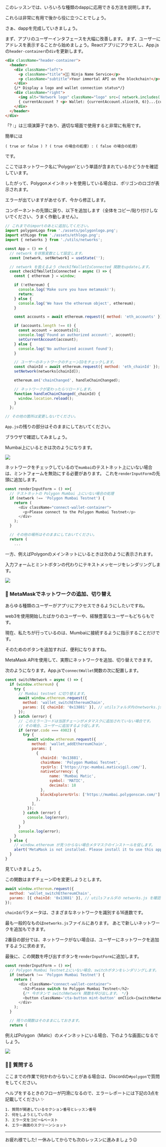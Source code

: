 このレッスンでは、いろいろな種類のdappに応用できる方法を説明します。

これらは非常に有用で後から役に立つことでしょう。

さぁ、dappを完成していきましょう。

まず、アプリのユーザーインタフェースを大幅に改善します。 まず、ユーザーにアドレスを表示することから始めましょう。Reactアプリにアクセスし、App.jsの`header-container`の`div`を更新します。

```html
<div className="header-container">
  <header>
    <div className="left">
      <p className="title">🐱‍👤 Ninja Name Service</p>
      <p className="subtitle">Your immortal API on the blockchain!</p>
    </div>
    {/* Display a logo and wallet connection status*/}
    <div className="right">
      <img alt="Network logo" className="logo" src={ network.includes('Polygon') ? polygonLogo : ethLogo} />
      { currentAccount ? <p> Wallet: {currentAccount.slice(0, 6)}...{currentAccount.slice(-4)} </p> : <p> Not connected </p> }
    </div>
  </header>
</div>
```

「? :」は三項演算子であり、適切な場面で使用すると非常に有用です。

簡単には
```
( true or false ) ? ( true の場合の処理) : ( false の場合の処理)
```
です。

ここではネットワーク名に'Polygon'という単語が含まれているかどうかを確認しています。

したがって、Polygonメインネットを使用している場合は、ポリゴンのロゴが表示されます。

エラーが出ていますがあせらず、今から修正します。

コンポーネントの先頭に戻り、以下を追加します（全体をコピー/貼り付けしないでください、うまく作動しません）。

```javascript
// これまでのimportのあとに追加してください。
import polygonLogo from './assets/polygonlogo.png';
import ethLogo from './assets/ethlogo.png';
import { networks } from './utils/networks';

const App = () => {
  // network を状態変数として設定します。
  const [network, setNetwork] = useState('');

  // network を扱えるよう checkIfWalletIsConnected 関数をupdateします。
  const checkIfWalletIsConnected = async () => {
    const { ethereum } = window;

    if (!ethereum) {
      console.log('Make sure you have metamask!');
      return;
    } else {
      console.log('We have the ethereum object', ethereum);
    }

    const accounts = await ethereum.request({ method: 'eth_accounts' });

    if (accounts.length !== 0) {
      const account = accounts[0];
      console.log('Found an authorized account:', account);
      setCurrentAccount(account);
    } else {
      console.log('No authorized account found');
    }

    // ユーザーのネットワークのチェーンIDをチェックします。
    const chainId = await ethereum.request({ method: 'eth_chainId' });
    setNetwork(networks[chainId]);

    ethereum.on('chainChanged', handleChainChanged);

    // ネットワークが変わったらリロードします。
    function handleChainChanged(_chainId) {
      window.location.reload();
    }
  };

// その他の箇所は変更しないでください。
```

`App.js`の残りの部分はそのままにしておいてください。

ブラウザで確認してみましょう。

Mumbai上にいるときは次のようになります。

![](./../../img/section-4/4_1_1.png)

ネットワークをチェックしているので`mumbai`のテストネット上にいない場合は、ミントフォームを無効にする必要があります。 これを`renderInputForm`の先頭に追加します。

```javascript
const renderInputForm = () =>{
  // テストネットの Polygon Mumbai 上にいない場合の処理
  if (network !== 'Polygon Mumbai Testnet') {
    return (
      <div className="connect-wallet-container">
        <p>Please connect to the Polygon Mumbai Testnet</p>
      </div>
    );
  }

  // その他の場所はそのままにしておいてください。
  return (
    ...
```

一方、例えばPolygonのメインネットにいるときは次のように表示されます。

入力フォームとミントボタンの代わりにテキストメッセージをレンダリングします。

![](./../../img/section-4/4_1_2.png)

### 🦊 MetaMaskでネットワークの追加、切り替え

あらゆる種類のユーザーがアプリにアクセスできるようにしたいですね。

web3を使用開始したばかりのユーザーや、経験豊富なユーザーもどちらもです。

現在、私たちが行っているのは、Mumbaiに接続するように指示することだけです。

そのためのボタンを追加すれば、便利になりますね。

MetaMask APIを使用して、実際にネットワークを追加、切り替えできます。

次のようになります。App.jsで`connectWallet`関数の次に配置します。

```javascript
const switchNetwork = async () => {
  if (window.ethereum) {
    try {
      // Mumbai testnet に切り替えます。
      await window.ethereum.request({
        method: 'wallet_switchEthereumChain',
        params: [{ chainId: '0x13881' }], // utilsフォルダ内のnetworks.js を確認しましょう。0xは16進数です。
      });
    } catch (error) {
      // このエラーコードは当該チェーンがメタマスクに追加されていない場合です。
      // その場合、ユーザーに追加するよう促します。
      if (error.code === 4902) {
        try {
          await window.ethereum.request({
            method: 'wallet_addEthereumChain',
            params: [
              {
                chainId: '0x13881',
                chainName: 'Polygon Mumbai Testnet',
                rpcUrls: ['https://rpc-mumbai.maticvigil.com/'],
                nativeCurrency: {
                    name: 'Mumbai Matic',
                    symbol: 'MATIC',
                    decimals: 18
                },
                blockExplorerUrls: ['https://mumbai.polygonscan.com/']
              },
            ],
          });
        } catch (error) {
          console.log(error);
        }
      }
      console.log(error);
    }
  } else {
    // window.ethereum が見つからない場合メタマスクのインストールを促します。
    alert('MetaMask is not installed. Please install it to use this app: https://metamask.io/download.html');
  }
}
```

見ていきましょう。

この関数はまずチェーンIDを変更しようとします。

```javascript
await window.ethereum.request({
  method: 'wallet_switchEthereumChain',
  params: [{ chainId: '0x13881' }], // utilsフォルダの networks.js を確認ください。
});
```

`chainId`パラメータは、さまざまなネットワークを識別する16進数です。

最も一般的なものは`networks.js`ファイルにあります。 あとで新しいネットワークを追加もできます。

2番目の部分では、ネットワークがない場合は、ユーザーにネットワークを追加するように求めます。

最後に、この関数を呼び出すボタンを`renderInputForm`に追加します。

```javascript
const renderInputForm = () =>{
  // Polygon Mumbai Testnet上にいない場合、switchボタンをレンダリングします。
  if (network !== 'Polygon Mumbai Testnet') {
    return (
      <div className="connect-wallet-container">
        <h2>Please switch to Polygon Mumbai Testnet</h2>
        {/* 今ボタンで switchNetwork 関数を呼び出します。 */}
        <button className='cta-button mint-button' onClick={switchNetwork}>Click here to switch</button>
      </div>
    );
  }

  // 残りの関数はそのままにしておきます。
  return (
```

例えばPolygon（Matic）のメインネットにいる場合、下のような画面になるでしょう。

![](./../../img/section-4/4_1_3.png)


### 🙋‍♂️ 質問する

ここまでの作業で何かわからないことがある場合は、Discordの`#polygon`で質問をしてください。

ヘルプをするときのフローが円滑になるので、エラーレポートには下記の3点を記載してください ✨

```
1. 質問が関連しているセクション番号とレッスン番号
2. 何をしようとしていたか
3. エラー文をコピー&ペースト
4. エラー画面のスクリーンショット
```

---
お疲れ様でした! 一休みしてからでも次のレッスンに進みましょう😉
